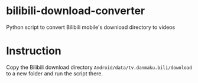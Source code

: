 # bilibili-download-converter

Python script to convert Bilibili mobile's download directory to videos

# Instruction

Copy the Bilibili download directory `Android/data/tv.danmaku.bili/download` to a new folder and run the script there.
